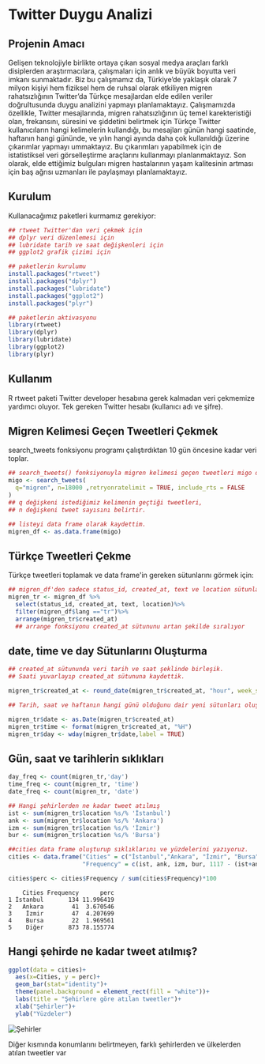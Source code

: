 # Twitter Duygu Analizi

## Projenin Amacı

Gelişen teknolojiyle birlikte ortaya çıkan sosyal medya araçları farklı disiplerden araştırmacılara, çalışmaları için anlık ve büyük 
boyutta veri imkanı sunmaktadır. Biz bu çalışmamız da, Türkiye’de yaklaşık olarak 7 milyon kişiyi hem fiziksel hem de
ruhsal olarak etkiliyen migren rahatsızlığının Twitter’da Türkçe mesajlardan elde edilen veriler doğrultusunda duygu analizini yapmayı 
planlamaktayız. Çalışmamızda özellikle, Twitter mesajlarında, migren rahatsızlığının üç temel karekteristiği 
olan, frekansını, süresini ve şiddetini belirtmek için Türkçe Twitter kullanıcıların hangi kelimelerin kullandığı, 
bu mesajları günün hangi saatinde, haftanın hangi gününde,
ve yılın hangi ayında daha çok kullanıldığı üzerine çıkarımlar yapmayı ummaktayız.
Bu çıkarımları yapabilmek için de istatistiksel veri görselleştirme araçlarını kullanmayı planlanmaktayız. 
Son olarak, elde ettiğimiz bulguları migren hastalarının yaşam kalitesinin artması 
için baş ağrısı uzmanları ile paylaşmayı planlamaktayız.

## Kurulum
Kullanacağımız paketleri kurmamız gerekiyor: 
```R
## rtweet Twitter'dan veri çekmek için 
## dplyr veri düzenlemesi için
## lubridate tarih ve saat değişkenleri için
## ggplot2 grafik çizimi için

## paketlerin kurulumu
install.packages("rtweet")
install.packages("dplyr")
install.packages("lubridate")
install.packages("ggplot2")
install.packages("plyr")

## paketlerin aktivasyonu
library(rtweet)
library(dplyr)
library(lubridate)
library(ggplot2)
library(plyr)

```

## Kullanım
R rtweet paketi Twitter developer hesabına gerek kalmadan veri çekmemize yardımcı oluyor. Tek gereken Twitter hesabı (kullanıcı adı ve şifre). 

## Migren Kelimesi Geçen Tweetleri Çekmek
search_tweets fonksiyonu programı çalıştırdıktan 10 gün öncesine kadar veri toplar.
```R
## search_tweets() fonksiyonuyla migren kelimesi geçen tweetleri migo değişkenine atadım. 
migo <- search_tweets(
  q="migren", n=18000 ,retryonratelimit = TRUE, include_rts = FALSE
)
## q değişkeni istediğimiz kelimenin geçtiği tweetleri, 
## n değişkeni tweet sayısını belirtir.
```
```R
## listeyi data frame olarak kaydettim.
migren_df <- as.data.frame(migo)
```
## Türkçe Tweetleri Çekme

Türkçe tweetleri toplamak ve data frame'in gereken sütunlarını görmek için:

```R
## migren_df'den sadece status_id, created_at, text ve location sütunlarını ve Türkçe tweetleri alacağım
migren_tr <- migren_df %>%
  select(status_id, created_at, text, location)%>%
  filter(migren_df$lang =="tr")%>%
  arrange(migren_tr$created_at) 
  ## arrange fonksiyonu created_at sütununu artan şekilde sıralıyor
```
## date, time ve day Sütunlarını Oluşturma
```R
## created_at sütununda veri tarih ve saat şeklinde birleşik. 
## Saati yuvarlayıp created_at sütununa kaydettik.

migren_tr$created_at <- round_date(migren_tr$created_at, "hour", week_start = getOption("lubridate.week.start",7))

## Tarih, saat ve haftanın hangi günü olduğunu dair yeni sütunları oluşturduk.

migren_tr$date <- as.Date(migren_tr$created_at)
migren_tr$time <- format(migren_tr$created_at, "%H")
migren_tr$day <- wday(migren_tr$date,label = TRUE)
```
## Gün, saat ve tarihlerin sıklıkları
```R
day_freq <- count(migren_tr,'day')
time_freq <- count(migren_tr, 'time')
date_freq <- count(migren_tr, 'date')
```
```R
## Hangi şehirlerden ne kadar tweet atılmış
ist <- sum(migren_tr$location %s/% 'İstanbul') 
ank <- sum(migren_tr$location %s/% 'Ankara')
izm <- sum(migren_tr$location %s/% 'İzmir')
bur <- sum(migren_tr$location %s/% 'Bursa')
```

```R
##cities data frame oluşturup sıklıklarını ve yüzdelerini yazıyoruz.
cities <- data.frame("Cities" = c("İstanbul","Ankara", "İzmir", "Bursa", "Diğer"), 
                     "Frequency" = c(ist, ank, izm, bur, 1117 - (ist+ank+izm+bur)))

cities$perc <- cities$Frequency / sum(cities$Frequency)*100
```
```	
    Cities Frequency      perc
1 İstanbul       134 11.996419
2   Ankara        41  3.670546
3    İzmir        47  4.207699
4    Bursa        22  1.969561
5    Diğer       873 78.155774
```
## Hangi şehirde ne kadar tweet atılmış?
```R
ggplot(data = cities)+
  aes(x=Cities, y = perc)+
  geom_bar(stat="identity")+
  theme(panel.background = element_rect(fill = "white"))+
  labs(title = "Şehirlere göre atılan tweetler")+
  xlab("Şehirler")+
  ylab("Yüzdeler")
```
![Şehirler](https://github.com/erolkibris/TwitterDuyguAnalizi/blob/master/Graphs/Cities.jpeg)

Diğer kısmında konumlarını belirtmeyen, farklı şehirlerden ve ülkelerden atılan tweetler var
